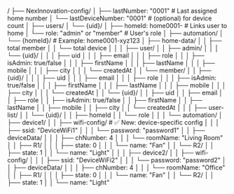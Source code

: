 /
├── NexInnovation-config/
│   ├── lastNumber: "0001"               # Last assigned home number
│   └── lastDeviceNumber: "0001"         # (optional) for device count
│
├── users/
│   └── {uid}/
│       ├── homeId: home0001-<pushKey>   # Links user to home
│       └── role: "admin" or "member"    # User's role
│
├── automation/
│   └── {homeId}/                        # Example: home0001-xyz123
│       ├── home-data/
│       │   ├── total member
│       │   └── total device
│       │
│       ├── user/
│       │   ├── admin/
│       │   │   └── {uid}/
│       │   │       ├── uid
│       │   │       ├── email
│       │   │       ├── role
│       │   │       ├── isAdmin: true/false
│       │   │       ├── firstName
│       │   │       ├── lastName
│       │   │       ├── mobile
│       │   │       ├── city
│       │   │       └── createdAt
│       │   └── member/
│       │       ├── {uid}/
│       │       │   ├── uid
│       │       │   ├── email
│       │       │   ├── role
│       │       │   ├── isAdmin: true/false
│       │       │   ├── firstName
│       │       │   ├── lastName
│       │       │   ├── mobile
│       │       │   ├── city
│       │       │   └── createdAt
│       │       └── {uid}/
│       │           ├── uid
│       │           ├── email
│       │           ├── role
│       │           ├── isAdmin: true/false
│       │           ├── firstName
│       │           ├── lastName
│       │           ├── mobile
│       │           ├── city
│       │           └── createdAt
│       │
│       ├── user-list/
│       │   └── {uid}/
│       │       ├── homeId
│       │       └── role
│       │
│       └── automation/
│           ├── device1/
│           │   ├── wifi-config/               # ✅ New: device-specific config
│           │   │   ├── ssid: "DeviceWiFi1"
│           │   │   └── password: "password1"
│           │   ├── deviceData/
│           │   │   ├── chNumber: 4
│           │   │   └── roomName: "Living Room"
│           │   ├── R1/
│           │   │   ├── state: 0
│           │   │   └── name: "Fan"
│           │   └── R2/
│           │       ├── state: 1
│           │       └── name: "Light"
│           │
│           ├── device2/
│           │   ├── wifi-config/
│           │   │   ├── ssid: "DeviceWiFi2"
│           │   │   └── password: "password2"
│           │   ├── deviceData/
│           │   │   ├── chNumber: 4
│           │   │   └── roomName: "Office"
│           │   ├── R1/
│           │   │   ├── state: 0
│           │   │   └── name: "Fan"
│           │   └── R2/
│           │       ├── state: 1
│           │       └── name: "Light"
